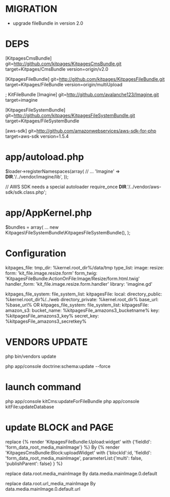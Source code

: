 MIGRATION
=============================
* upgrade fileBundle in version 2.0

DEPS
=====================
[KitpagesCmsBundle]
    git=http://github.com/kitpages/KitpagesCmsBundle.git
    target=Kitpages/CmsBundle
    version=origin/v2.0

[KitpagesFileBundle]
    git=http://github.com/kitpages/KitpagesFileBundle.git
    target=Kitpages/FileBundle
    version=origin/multiUpload

; KitFileBundle
[Imagine]
    git=http://github.com/avalanche123/Imagine.git
    target=imagine

[KitpagesFileSystemBundle]
    git=http://github.com/kitpages/KitpagesFileSystemBundle.git
    target=Kitpages/FileSystemBundle

[aws-sdk]
    git=http://github.com/amazonwebservices/aws-sdk-for-php
    target=aws-sdk
    version=1.5.4

app/autoload.php
=====================
$loader->registerNamespaces(array(
    // ...
    'Imagine'          => __DIR__.'/../vendor/imagine/lib',
));

// AWS SDK needs a special autoloader
require_once __DIR__.'/../vendor/aws-sdk/sdk.class.php';

app/AppKernel.php
=====================
$bundles = array(
...
    new Kitpages\FileSystemBundle\KitpagesFileSystemBundle(),
);

Configuration
=====================
kitpages_file:
    tmp_dir: %kernel.root_dir%/data/tmp
    type_list:
        image:
            resize:
                form: 'kit_file.image.resize.form'
                form_twig: 'KitpagesFileBundle:ActionOnFile:Image/Resize/form.html.twig'
                handler_form: 'kit_file.image.resize.form.handler'
                library: 'imagine.gd'

kitpages_file_system:
    file_system_list:
        kitpagesFile:
            local:
                directory_public: %kernel.root_dir%/../web
                directory_private: %kernel.root_dir%
                base_url: %base_url%
    OR
kitpages_file_system:
    file_system_list:
        kitpagesFile:
            amazon_s3:
                bucket_name: %kitpagesFile_amazons3_bucketname%
                key: %kitpagesFile_amazons3_key%
                secret_key: %kitpagesFile_amazons3_secretkey%


VENDORS UPDATE
=====================
php bin/vendors update

php app/console doctrine:schema:update --force

launch command
=====================
php app/console kitCms:updateForFileBundle
php app/console kitFile:updateDatabase

update BLOCK and PAGE
=====================
replace
    {% render 'KitpagesFileBundle:Upload:widget' with {'fieldId': 'form_data_root_media_mainImage'} %}
    By
    {% render 'KitpagesCmsBundle:Block:uploadWidget' with {'blockId':id, 'fieldId': 'form_data_root_media_mainImage', parameterList:{'multi': false, 'publishParent': false} } %}

replace
    data.root.media_mainImage
    By
    data.media.mainImage.0.default

replace
    data.root.url_media_mainImage
    By
    data.media.mainImage.0.default.url